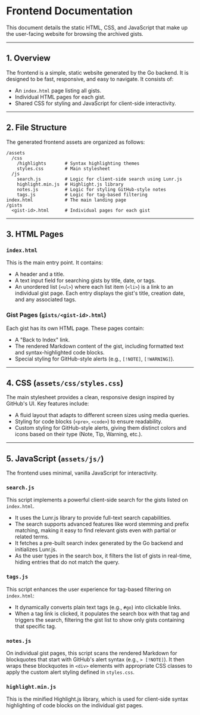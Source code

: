 # Frontend Documentation

This document details the static HTML, CSS, and JavaScript that make up the user-facing website for browsing the archived gists.

---

## 1. Overview

The frontend is a simple, static website generated by the Go backend. It is designed to be fast, responsive, and easy to navigate. It consists of:
- An `index.html` page listing all gists.
- Individual HTML pages for each gist.
- Shared CSS for styling and JavaScript for client-side interactivity.

---

## 2. File Structure

The generated frontend assets are organized as follows:

```
/assets
  /css
    /highlights       # Syntax highlighting themes
    styles.css        # Main stylesheet
  /js
    search.js         # Logic for client-side search using Lunr.js
    highlight.min.js  # Highlight.js library
    notes.js          # Logic for styling GitHub-style notes
    tags.js           # Logic for tag-based filtering
index.html            # The main landing page
/gists
  <gist-id>.html      # Individual pages for each gist
```

---

## 3. HTML Pages

### `index.html`

This is the main entry point. It contains:
- A header and a title.
- A text input field for searching gists by title, date, or tags.
- An unordered list (`<ul>`) where each list item (`<li>`) is a link to an individual gist page. Each entry displays the gist's title, creation date, and any associated tags.

### Gist Pages (`gists/<gist-id>.html`)

Each gist has its own HTML page. These pages contain:
- A "Back to Index" link.
- The rendered Markdown content of the gist, including formatted text and syntax-highlighted code blocks.
- Special styling for GitHub-style alerts (e.g., `[!NOTE]`, `[!WARNING]`).

---

## 4. CSS (`assets/css/styles.css`)

The main stylesheet provides a clean, responsive design inspired by GitHub's UI. Key features include:
- A fluid layout that adapts to different screen sizes using media queries.
- Styling for code blocks (`<pre>`, `<code>`) to ensure readability.
- Custom styling for GitHub-style alerts, giving them distinct colors and icons based on their type (Note, Tip, Warning, etc.).

---

## 5. JavaScript (`assets/js/`)

The frontend uses minimal, vanilla JavaScript for interactivity.

### `search.js`

This script implements a powerful client-side search for the gists listed on `index.html`.
- It uses the Lunr.js library to provide full-text search capabilities.
- The search supports advanced features like word stemming and prefix matching, making it easy to find relevant gists even with partial or related terms.
- It fetches a pre-built search index generated by the Go backend and initializes Lunr.js.
- As the user types in the search box, it filters the list of gists in real-time, hiding entries that do not match the query.

### `tags.js`

This script enhances the user experience for tag-based filtering on `index.html`:
- It dynamically converts plain text tags (e.g., `#go`) into clickable links.
- When a tag link is clicked, it populates the search box with that tag and triggers the search, filtering the gist list to show only gists containing that specific tag.

### `notes.js`

On individual gist pages, this script scans the rendered Markdown for blockquotes that start with GitHub's alert syntax (e.g., `> [!NOTE]`). It then wraps these blockquotes in `<div>` elements with appropriate CSS classes to apply the custom alert styling defined in `styles.css`.

### `highlight.min.js`

This is the minified Highlight.js library, which is used for client-side syntax highlighting of code blocks on the individual gist pages.
